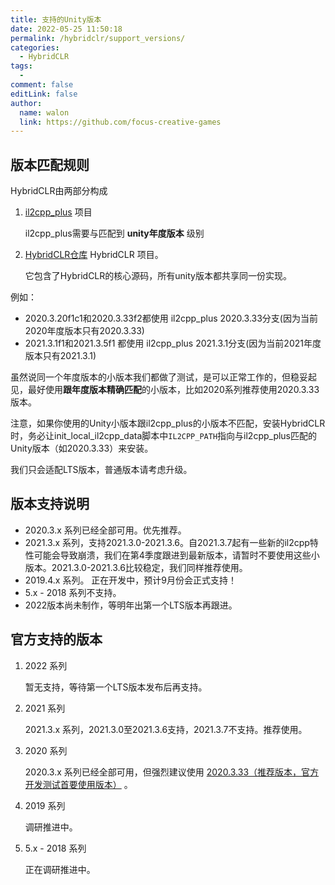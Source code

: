 ```yaml
---
title: 支持的Unity版本
date: 2022-05-25 11:50:18
permalink: /hybridclr/support_versions/
categories:
  - HybridCLR
tags:
  - 
comment: false
editLink: false
author: 
  name: walon
  link: https://github.com/focus-creative-games
---
```

## 版本匹配规则

HybridCLR由两部分构成

1. [il2cpp_plus](https://github.com/focus-creative-games/il2cpp_plus) 项目

    il2cpp_plus需要与匹配到 **unity年度版本** 级别

2. [HybridCLR仓库](https://github.com/focus-creative-games/hybridclr) HybridCLR 项目。 

    它包含了HybridCLR的核心源码，所有unity版本都共享同一份实现。

例如：

- 2020.3.20f1c1和2020.3.33f2都使用 il2cpp_plus 2020.3.33分支(因为当前2020年度版本只有2020.3.33)
- 2021.3.1f1和2021.3.5f1 都使用 il2cpp_plus 2021.3.1分支(因为当前2021年度版本只有2021.3.1)

虽然说同一个年度版本的小版本我们都做了测试，是可以正常工作的，但稳妥起见，最好使用**跟年度版本精确匹配**的小版本，比如2020系列推荐使用2020.3.33版本。

注意，如果你使用的Unity小版本跟il2cpp_plus的小版本不匹配，安装HybridCLR时，务必让init_local_il2cpp_data脚本中`IL2CPP_PATH`指向与il2cpp_plus匹配的Unity版本（如2020.3.33）来安装。

我们只会适配LTS版本，普通版本请考虑升级。

## 版本支持说明

- 2020.3.x 系列已经全部可用。优先推荐。
- 2021.3.x 系列，支持2021.3.0-2021.3.6。自2021.3.7起有一些新的il2cpp特性可能会导致崩溃，我们在第4季度跟进到最新版本，请暂时不要使用这些小版本。2021.3.0-2021.3.6比较稳定，我们同样推荐使用。
- 2019.4.x 系列。 正在开发中，预计9月份会正式支持！
- 5.x - 2018 系列不支持。
- 2022版本尚未制作，等明年出第一个LTS版本再跟进。


## 官方支持的版本

1. 2022 系列

    暂无支持，等待第一个LTS版本发布后再支持。

2. 2021 系列

    2021.3.x 系列，2021.3.0至2021.3.6支持，2021.3.7不支持。推荐使用。

3. 2020 系列

    2020.3.x 系列已经全部可用，但强烈建议使用 <u>2020.3.33（推荐版本，官方开发测试首要使用版本）</u> 。

4. 2019 系列

    调研推进中。

5. 5.x - 2018 系列

    正在调研推进中。

